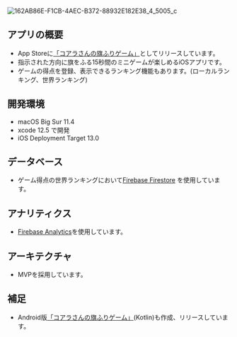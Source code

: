 ![162AB86E-F1CB-4AEC-B372-88932E182E38_4_5005_c](https://user-images.githubusercontent.com/61610711/125634809-82dab47f-c8f7-407f-8b1d-f7c518e495c4.jpeg)

## アプリの概要
- App Storeに[「コアラさんの旗ふりゲーム」](https://apps.apple.com/jp/app/%E3%82%B3%E3%82%A2%E3%83%A9%E3%81%95%E3%82%93%E3%81%AE%E6%97%97%E6%8C%AF%E3%82%8A%E3%82%B2%E3%83%BC%E3%83%A0/id1518792012?mt=8)としてリリースしています。
- 指示された方向に旗をふる15秒間のミニゲームが楽しめるiOSアプリです。
- ゲームの得点を登録、表示できるランキング機能もあります。(ローカルランキング、世界ランキング)

## 開発環境
- macOS Big Sur 11.4
- xcode 12.5 で開発
- iOS Deployment Target 13.0

## データベース
- ゲーム得点の世界ランキングにおいて[Firebase Firestore](https://firebase.google.com/docs/firestore?hl=ja) を使用しています。

## アナリティクス
- [Firebase Analytics](https://firebase.google.com/docs/analytics?hl=ja)を使用しています。

## アーキテクチャ
- MVPを採用しています。

## 補足
- Android版[「コアラさんの旗ふりゲーム」](https://github.com/yunyun33/KoalasSimonSaysGame_android)(Kotlin)も作成、リリースしています。
